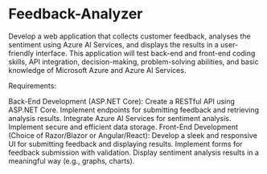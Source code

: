# Feedback-Analyzer
 Develop a web application that collects customer feedback, analyses the sentiment using Azure AI Services, and displays the results in a user-friendly interface. This application will test back-end and front-end coding skills, API integration, decision-making, problem-solving abilities, and basic knowledge of Microsoft Azure and Azure AI Services.

Requirements:

Back-End Development (ASP.NET Core):
Create a RESTful API using ASP.NET Core.
Implement endpoints for submitting feedback and retrieving analysis results.
Integrate Azure AI Services for sentiment analysis.
Implement secure and efficient data storage.
Front-End Development (Choice of Razor/Blazor or Angular/React):
Develop a sleek and responsive UI for submitting feedback and displaying results.
Implement forms for feedback submission with validation.
Display sentiment analysis results in a meaningful way (e.g., graphs, charts).
